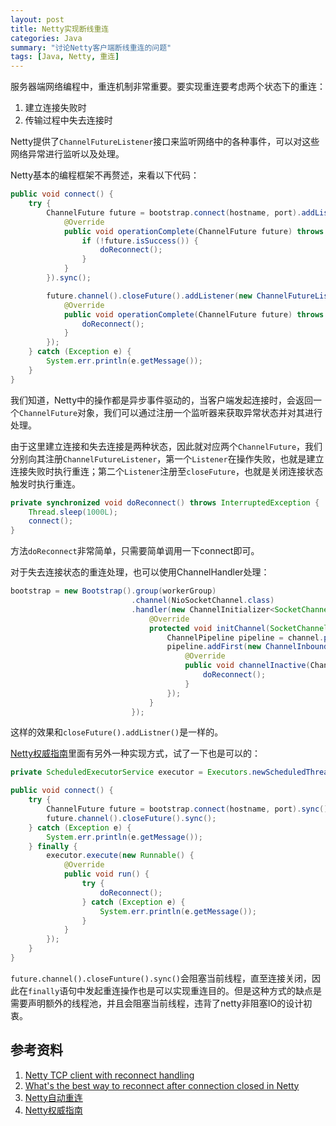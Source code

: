 ```yaml
---
layout: post
title: Netty实现断线重连
categories: Java
summary: "讨论Netty客户端断线重连的问题"
tags: [Java, Netty, 重连]
---
```


服务器端网络编程中，重连机制非常重要。要实现重连要考虑两个状态下的重连：

1. 建立连接失败时
2. 传输过程中失去连接时

Netty提供了`ChannelFutureListener`接口来监听网络中的各种事件，可以对这些网络异常进行监听以及处理。

Netty基本的编程框架不再赘述，来看以下代码：

```java
public void connect() {
    try {
        ChannelFuture future = bootstrap.connect(hostname, port).addListener(new ChannelFutureListener() {
            @Override
            public void operationComplete(ChannelFuture future) throws Exception {
                if (!future.isSuccess()) {
                    doReconnect();
                }
            }
        }).sync();

        future.channel().closeFuture().addListener(new ChannelFutureListener() {
            @Override
            public void operationComplete(ChannelFuture future) throws Exception {
                doReconnect();
            }
        });
    } catch (Exception e) {
        System.err.println(e.getMessage());
    }
}
```

我们知道，Netty中的操作都是异步事件驱动的，当客户端发起连接时，会返回一个`ChannelFuture`对象，我们可以通过注册一个监听器来获取异常状态并对其进行处理。

由于这里建立连接和失去连接是两种状态，因此就对应两个`ChannelFuture`，我们分别向其注册`ChannelFutureListener`，第一个`Listener`在操作失败，也就是建立连接失败时执行重连；第二个`Listener`注册至`closeFuture`，也就是关闭连接状态触发时执行重连。

```java
private synchronized void doReconnect() throws InterruptedException {
    Thread.sleep(1000L);
    connect();
}
```

方法`doReconnect`非常简单，只需要简单调用一下connect即可。

对于失去连接状态的重连处理，也可以使用ChannelHandler处理：

```java
bootstrap = new Bootstrap().group(workerGroup)
                           .channel(NioSocketChannel.class)
                           .handler(new ChannelInitializer<SocketChannel>() {
                               @Override
                               protected void initChannel(SocketChannel channel) throws Exception {
                                   ChannelPipeline pipeline = channel.pipeline();
                                   pipeline.addFirst(new ChannelInboundHandlerAdapter() {
                                       @Override
                                       public void channelInactive(ChannelHandlerContext ctx) throws Exception {
                                           doReconnect();
                                       }
                                   });
                               }
                           });
```

这样的效果和`closeFuture().addListner()`是一样的。

[Netty权威指南](http://book.douban.com/subject/25897245/)里面有另外一种实现方式，试了一下也是可以的：

```java
private ScheduledExecutorService executor = Executors.newScheduledThreadPool(1);

public void connect() {
    try {
        ChannelFuture future = bootstrap.connect(hostname, port).sync();
        future.channel().closeFuture().sync();
    } catch (Exception e) {
        System.err.println(e.getMessage());
    } finally {
        executor.execute(new Runnable() {
            @Override
            public void run() {
                try {
                    doReconnect();
                } catch (Exception e) {
                    System.err.println(e.getMessage());
                }
            }
        });
    }
}
```
`future.channel().closeFunture().sync()`会阻塞当前线程，直至连接关闭，因此在`finally`语句中发起重连操作也是可以实现重连目的。但是这种方式的缺点是需要声明额外的线程池，并且会阻塞当前线程，违背了netty非阻塞IO的设计初衷。

## 参考资料

1. [Netty TCP client with reconnect handling](http://tterm.blogspot.jp/2014/03/netty-tcp-client-with-reconnect-handling.html)
2. [What's the best way to reconnect after connection closed in Netty](http://stackoverflow.com/questions/19739054/whats-the-best-way-to-reconnect-after-connection-closed-in-netty)
3. [Netty自动重连](http://www.dozer.cc/2015/05/netty-auto-reconnect.html)
4. [Netty权威指南](http://book.douban.com/subject/25897245/)

